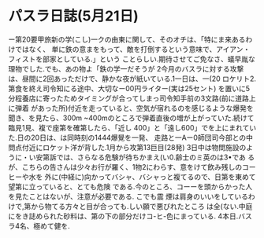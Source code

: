 # パスラ日誌(5月21日)

ー第20要甲旅新の学(こし)一クの由東に関して、そのオチは、「特にま来あるわけではなく、
単に鉄の意まをもって、敵を打倒するという意味で、アイアン・フィストを部家としている.」という
ことらしい.期待させてご免なさ、蟻早胤な理物でした.でも、あの物よ「鉄の学一だそうが
2今月のバスラに対する攻撃は、昼間に2回あっただけで、静かな夜が紙いている.1一日は、一(20
ロケリト2.
第食を終え司令知にる途中、大切なー00円ライター(実は25セント)
を置いに5分程養店に寄ったためタイミングが合ってしまっ司令知手前の3文路(前に道路上に弾着
があった所)付近を走っていると、空気が宿れるのを感じるような爆発を聞き、を見たら、300m
~400mのところで弾着直後の増が上がっていた.続けて臨見1見、複で座第を確第したら、「近し
400」と「遠し600」でを上にまれていた.日の20日は、は同時刻の1444爆覺を一発、
走路と一Aー0師団司今部との中問点付近にロケット洋が背した.1月から攻第13巨目(28発)
3日中は物問施設のように・い安第訴では、さらなる危験が待ちかまえ(い0.齢士のミ英のは3•であ
るが、こちらの告さんは少々お行が羅く、1物2にわらす、意をけて飲み残しのコーヒーや水を
外に(中経に)向かってバシャ、バシャっと複てるので、日第を東めて望第に立っていると、とても危険
である.今のところ、コーーを頭からかった人を見たことはないが、注意が必要である.
こでも震
煙は肩身のいいをしているわけで,第から物てる方々と目が合っても.しい願で悪びれたところ
は全(ない.中庭にをき誌められた砂料は、第の下の部分だけコ-ヒ-色にまっている.
4本日.バスラ4名、極めて健を.
